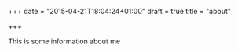 +++
date = "2015-04-21T18:04:24+01:00"
draft = true
title = "about"

+++

This is some information about me
